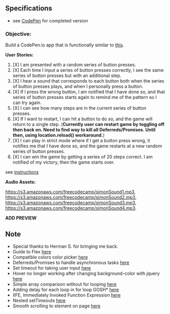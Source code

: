 ## Specifications

- see [CodePen](http://s.codepen.io/gracen/debug/GrQyYp/PNrvYNoKnvpM) for completed version

### Objective:
Build a CodePen.io app that is functionally similar to [this](https://codepen.io/Em-Ant/full/QbRyqq/).


**User Stories:**  

1. [X] I am presented with a random series of button presses.
2. [X] Each time I input a series of button presses correctly, I see the same series of button presses but with an additional step.
3. [X] I hear a sound that corresponds to each button both when the series of button presses plays, and when I personally press a button.
4. [X] If I press the wrong button, I am notified that I have done so, and that series of button presses starts again to remind me of the pattern so I can try again.
5. [X] I can see how many steps are in the current series of button presses.
6. [X] If I want to restart, I can hit a button to do so, and the game will return to a single step. (**Currently user can restart game by toggling off then back on. Need to find way to kill all Deferreds/Promises. Until then, using location.reload() workaround.**)
7. [X] I can play in strict mode where if I get a button press wrong, it notifies me that I have done so, and the game restarts at a new random series of button presses.
8. [X] I can win the game by getting a series of 20 steps correct. I am notified of my victory, then the game starts over.

see [instructions](https://www.freecodecamp.com/challenges/build-a-simon-game)


**Audio Assets:**

https://s3.amazonaws.com/freecodecamp/simonSound1.mp3, https://s3.amazonaws.com/freecodecamp/simonSound2.mp3, https://s3.amazonaws.com/freecodecamp/simonSound3.mp3, https://s3.amazonaws.com/freecodecamp/simonSound4.mp3.


**ADD PREVIEW**


## Note

- Special thanks to Herman S. for bringing me back.
- Guide to Flex [here](https://css-tricks.com/snippets/css/a-guide-to-flexbox/)
- Compatible colors color picker [here](http://www.colorpicker.com/)
- Deferreds/Promises to handle asynchronous tasks [here](http://stackoverflow.com/a/24660885)
- Set timeout for taking user input [here](http://stackoverflow.com/a/1836140)
- Hover no longer working after changing background-color with jquery [here](http://stackoverflow.com/a/8949379)
- Simple array comparison without for looping [here](http://stackoverflow.com/a/6230314)
- Adding delay for each loop in for loop GOSH* [here](http://stackoverflow.com/a/30865841)
- IIFE, Immediately Invoked Function Expression [here](http://stackoverflow.com/a/8228308)
- Nested setTimeouts [here](http://stackoverflow.com/a/6921279)
- Smooth scrolling to element on page [here](http://stackoverflow.com/a/6677069)
